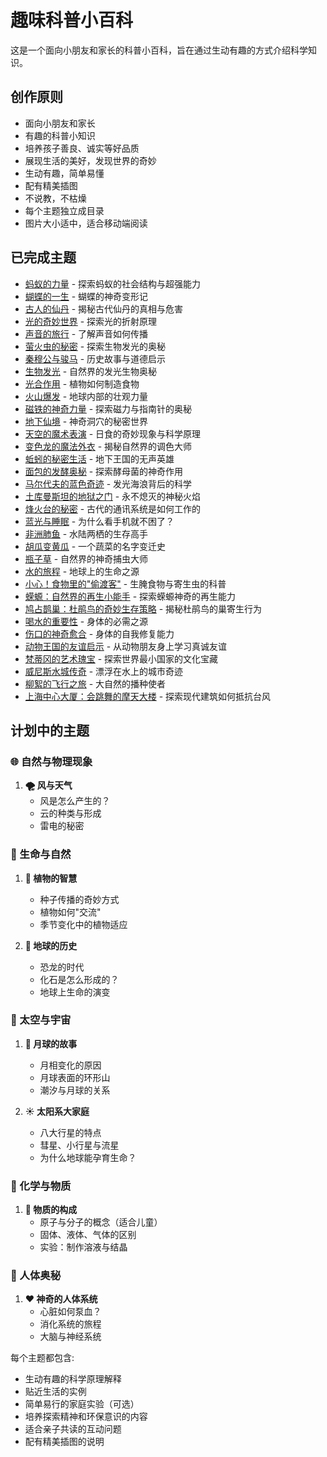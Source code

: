 # 趣味科普小百科

这是一个面向小朋友和家长的科普小百科，旨在通过生动有趣的方式介绍科学知识。

## 创作原则

- 面向小朋友和家长
- 有趣的科普小知识
- 培养孩子善良、诚实等好品质
- 展现生活的美好，发现世界的奇妙
- 生动有趣，简单易懂
- 配有精美插图
- 不说教，不枯燥
- 每个主题独立成目录
- 图片大小适中，适合移动端阅读

## 已完成主题

- [蚂蚁的力量](ants/) - 探索蚂蚁的社会结构与超强能力
- [蝴蝶的一生](butterfly/) - 蝴蝶的神奇变形记
- [古人的仙丹](elixir/) - 揭秘古代仙丹的真相与危害
- [光的奇妙世界](lightwonder/) - 探索光的折射原理
- [声音的旅行](sound/) - 了解声音如何传播
- [萤火虫的秘密](firefly/) - 探索生物发光的奥秘
- [秦穆公与骏马](qinmugonghorse/) - 历史故事与道德启示
- [生物发光](bioluminescence/) - 自然界的发光生物奥秘
- [光合作用](photosynthesis/) - 植物如何制造食物
- [火山爆发](valcanoes/) - 地球内部的壮观力量
- [磁铁的神奇力量](magnet/) - 探索磁力与指南针的奥秘
- [地下仙境](caves/) - 神奇洞穴的秘密世界
- [天空的魔术表演](solareclipse/) - 日食的奇妙现象与科学原理
- [变色龙的魔法外衣](chameleon/) - 揭秘自然界的调色大师
- [蚯蚓的秘密生活](earthworm/) - 地下王国的无声英雄
- [面包的发酵奥秘](bread_magic/) - 探索酵母菌的神奇作用
- [马尔代夫的蓝色奇迹](maldives_glow/) - 发光海浪背后的科学
- [土库曼斯坦的地狱之门](hellgate/) - 永不熄灭的神秘火焰
- [烽火台的秘密](beacontower/) - 古代的通讯系统是如何工作的
- [蓝光与睡眠](bluelight/) - 为什么看手机就不困了？
- [非洲肺鱼](african_lungfish/) - 水陆两栖的生存高手
- [胡瓜变黄瓜](cucumber/) - 一个蔬菜的名字变迁史
- [瓶子草](pitcher_plant/) - 自然界的神奇捕虫大师
- [水的旅程](water_journey/) - 地球上的生命之源
- [小心！食物里的"偷渡客"](parasites/) - 生腌食物与寄生虫的科普
- [蝾螈：自然界的再生小能手](salamander/) - 探索蝾螈神奇的再生能力
- [鸠占鹊巢：杜鹃鸟的奇妙生存策略](cuckoo/) - 揭秘杜鹃鸟的巢寄生行为
- [喝水的重要性](water_importance/) - 身体的必需之源
- [伤口的神奇愈合](wound_healing/) - 身体的自我修复能力
- [动物王国的友谊启示](friendship/) - 从动物朋友身上学习真诚友谊
- [梵蒂冈的艺术瑰宝](vatican/) - 探索世界最小国家的文化宝藏
- [威尼斯水城传奇](venice/) - 漂浮在水上的城市奇迹
- [柳絮的飞行之旅](willow_catkins/) - 大自然的播种使者
- [上海中心大厦：会跳舞的摩天大楼](shanghai_tower/) - 探索现代建筑如何抵抗台风

## 计划中的主题

### 🌐 自然与物理现象

1. **🌪️ 风与天气**
   - 风是怎么产生的？
   - 云的种类与形成
   - 雷电的秘密

### 🌱 生命与自然

1. **🌳 植物的智慧**
   - 种子传播的奇妙方式
   - 植物如何"交流"
   - 季节变化中的植物适应

2. **🦖 地球的历史**
   - 恐龙的时代
   - 化石是怎么形成的？
   - 地球上生命的演变

### 🔭 太空与宇宙

1. **🌙 月球的故事**
   - 月相变化的原因
   - 月球表面的环形山
   - 潮汐与月球的关系

2. **☀️ 太阳系大家庭**
   - 八大行星的特点
   - 彗星、小行星与流星
   - 为什么地球能孕育生命？

### 🧪 化学与物质

1. **🧩 物质的构成**
   - 原子与分子的概念（适合儿童）
   - 固体、液体、气体的区别
   - 实验：制作溶液与结晶

### 🏃 人体奥秘

1. **❤️ 神奇的人体系统**
   - 心脏如何泵血？
   - 消化系统的旅程
   - 大脑与神经系统

每个主题都包含:
- 生动有趣的科学原理解释
- 贴近生活的实例
- 简单易行的家庭实验（可选）
- 培养探索精神和环保意识的内容
- 适合亲子共读的互动问题
- 配有精美插图的说明

